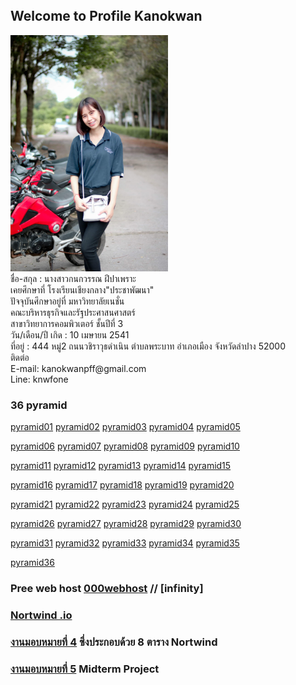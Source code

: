 <html>
<meta name="viewport" content="width=device-width, initial-scale=1">
<link rel="stylesheet" href="https://www.w3schools.com/w3css/4/w3.css">
<body>
    <div class="w3-container">
        <br /> <br /> <br /> 
  
</div>
</body>
</html>


## Welcome to Profile Kanokwan
<img src="fon.png.jpg" class="w3-round-xxlarge" w3-center style="width:50%">
<br>ชื่อ-สกุล : นางสาวกนกวรรณ ฝีปาเพราะ
<br>เคยศึกษาที่ โรงเรียนเชียงกลาง"ประชาพัฒนา"
<br>ปัจจุบันศึกษาอยู่ที่ มหาวิทยาลัยเนชั่น
<br>คณะบริหารธุรกิจและรัฐประศาสนศาสตร์
<br>สาขาวิทยาการคอมพิวเตอร์ ชั้นปีที่ 3
<br>วัน/เดือน/ปี เกิด : 10 เมษายน 2541
<br>ที่อยู่ : 444 หมู่2 ถนนวชิราวุธดำเนิน ตำบลพระบาท อำเภอเมือง จังหวัดลำปาง 52000
<br>ติดต่อ
<br>E-mail: kanokwanpff@gmail.com
<br>Line: knwfone

### 36 pyramid
<a href="https://github.com/kanokwanfpp/wedPyramidPHP/blob/master/fon_01.php" class="button">pyramid01</a>
<a href="https://github.com/kanokwanfpp/wedPyramidPHP/blob/master/fon_02.php" class="button">pyramid02</a>
<a href="https://github.com/kanokwanfpp/wedPyramidPHP/blob/master/fon_03.php" class="button">pyramid03</a>
<a href="https://github.com/kanokwanfpp/wedPyramidPHP/blob/master/fon_04.php" class="button">pyramid04</a>
<a href="https://github.com/kanokwanfpp/wedPyramidPHP/blob/master/fon_05.php" class="button">pyramid05</a>

<a href="https://github.com/kanokwanfpp/wedPyramidPHP/blob/master/fon_06.php" class="button">pyramid06</a>
<a href="https://github.com/kanokwanfpp/wedPyramidPHP/blob/master/fon_07.php" class="button">pyramid07</a>
<a href="https://github.com/kanokwanfpp/wedPyramidPHP/blob/master/fon_08.php" class="button">pyramid08</a>
<a href="https://github.com/kanokwanfpp/wedPyramidPHP/blob/master/fon_09.php" class="button">pyramid09</a>
<a href="https://github.com/kanokwanfpp/wedPyramidPHP/blob/master/fon_10.php" class="button">pyramid10</a>

<a href="https://github.com/kanokwanfpp/wedPyramidPHP/blob/master/fon_11.php" class="button">pyramid11</a>
<a href="https://github.com/kanokwanfpp/wedPyramidPHP/blob/master/fon_12.php" class="button">pyramid12</a>
<a href="https://github.com/kanokwanfpp/wedPyramidPHP/blob/master/fon_13.php" class="button">pyramid13</a>
<a href="https://github.com/kanokwanfpp/wedPyramidPHP/blob/master/fon_14.php" class="button">pyramid14</a>
<a href="https://github.com/kanokwanfpp/wedPyramidPHP/blob/master/fon_15.php" class="button">pyramid15</a>

<a href="https://github.com/kanokwanfpp/wedPyramidPHP/blob/master/fon_16.php" class="button">pyramid16</a>
<a href="https://github.com/kanokwanfpp/wedPyramidPHP/blob/master/fon_17.php" class="button">pyramid17</a>
<a href="https://github.com/kanokwanfpp/wedPyramidPHP/blob/master/fon_18.php" class="button">pyramid18</a>
<a href="https://github.com/kanokwanfpp/wedPyramidPHP/blob/master/fon_19.php" class="button">pyramid19</a>
<a href="https://github.com/kanokwanfpp/wedPyramidPHP/blob/master/fon_20.php" class="button">pyramid20</a>

<a href="https://github.com/kanokwanfpp/wedPyramidPHP/blob/master/fon_21.php" class="button">pyramid21</a>
<a href="https://github.com/kanokwanfpp/wedPyramidPHP/blob/master/fon_22.php" class="button">pyramid22</a>
<a href="https://github.com/kanokwanfpp/wedPyramidPHP/blob/master/fon_23.php" class="button">pyramid23</a>
<a href="https://github.com/kanokwanfpp/wedPyramidPHP/blob/master/fon_24.php" class="button">pyramid24</a>
<a href="https://github.com/kanokwanfpp/wedPyramidPHP/blob/master/fon_25.php" class="button">pyramid25</a>

<a href="https://github.com/kanokwanfpp/wedPyramidPHP/blob/master/fon_26.php" class="button">pyramid26</a>
<a href="https://github.com/kanokwanfpp/wedPyramidPHP/blob/master/fon_27.php" class="button">pyramid27</a>
<a href="https://github.com/kanokwanfpp/wedPyramidPHP/blob/master/fon_28.php" class="button">pyramid28</a>
<a href="https://github.com/kanokwanfpp/wedPyramidPHP/blob/master/fon_29.php" class="button">pyramid29</a>
<a href="https://github.com/kanokwanfpp/wedPyramidPHP/blob/master/fon_30.php" class="button">pyramid30</a>

<a href="https://github.com/kanokwanfpp/wedPyramidPHP/blob/master/fon_31.php" class="button">pyramid31</a>
<a href="https://github.com/kanokwanfpp/wedPyramidPHP/blob/master/fon_32.php" class="button">pyramid32</a>
<a href="https://github.com/kanokwanfpp/wedPyramidPHP/blob/master/fon_33.php" class="button">pyramid33</a>
<a href="https://github.com/kanokwanfpp/wedPyramidPHP/blob/master/fon_34.php" class="button">pyramid34</a>
<a href="https://github.com/kanokwanfpp/wedPyramidPHP/blob/master/fon_35.php" class="button">pyramid35</a>

<a href="https://github.com/kanokwanfpp/wedPyramidPHP/blob/master/fon_36.php" class="button">pyramid36</a>


### Pree web host [000webhost](https://fon123.000webhostapp.com/fon_01.php) // [infinity]


### [Nortwind .io](https://github.com/kanokwanfpp/Nothwind) 


### [งานมอบหมายที่ 4](https://github.com/kanokwanfpp/Nothwind/blob/master/northwind.sql) ซึ่งประกอบด้วย 8 ตาราง Nortwind


### [งานมอบหมายที่ 5](https://github.com/kanokwanfpp/Midterm-project/blob/master/สิ่งที่ทำสำเร็จ.pdf) Midterm Project 

